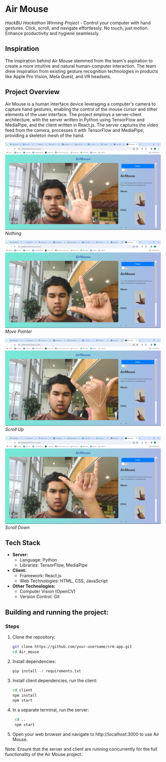 # Air Mouse
*HackBU Hackathon Winning Project* - Control your computer with hand gestures. Click, scroll, and navigate effortlessly. No touch, just motion. Enhance productivity and hygiene seamlessly.

## Inspiration
The inspiration behind Air Mouse stemmed from the team's aspiration to create a more intuitive and natural human-computer interaction. The team drew inspiration from existing gesture recognition technologies in products like Apple Pro Vision, Meta Quest, and VR headsets.

## Project Overview
Air Mouse is a human interface device leveraging a computer's camera to capture hand gestures, enabling the control of the mouse cursor and other elements of the user interface. The project employs a server-client architecture, with the server written in Python using TensorFlow and MediaPipe, and the client written in React.js. The server captures the video feed from the camera, processes it with TensorFlow and MediaPipe, providing a skeleton mesh of the hand.


![Nothing](photos/Nothing.jpeg)
*Nothing*

![Move Pointer](photos/Curserpoint.jpeg)
*Move Pointer*

![Scroll UP](photos/UP.jpeg)
*Scroll Up*

![Scroll Down](photos/Down.jpeg)
*Scroll Down*
   
## Tech Stack
- **Server:**
  - Language: Python
  - Libraries: TensorFlow, MediaPipe
- **Client:**
  - Framework: React.js
  - Web Technologies: HTML, CSS, JavaScript
- **Other Technologies:**
  - Computer Vision (OpenCV)
  - Version Control: Git
  
## Building and running the project:
 ### Steps
1. Clone the repository:
   ```bash
   git clone https://github.com/your-username/crm-app.git
   cd Air_mouse
2. Install dependencies:
    ```bash
    pip install -r requirements.txt
3. Install client dependencies, run the client:
   ```bash
   cd client
   npm install
   npm start
4. In a separate terminal, run the server:
   ```bash
    cd ..
    npm start
5. Open your web browser and navigate to http://localhost:3000 to use Air Mouse.

Note: Ensure that the server and client are running concurrently for the full functionality of the Air Mouse project.
  
